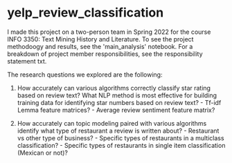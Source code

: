 # yelp_review_classification

I made this project on a two-person team in Spring 2022 for the course INFO 3350: Text Mining History and Literature.
To see the project methodoogy and results, see the 'main_analysis' notebook. For a breakdown of project member responsibilities, see the responsibility statement txt.

The research questions we explored are the following:
1. How accurately can various algorithms correctly classify star rating based on review text? What NLP method is most effective for building training data for identifying star numbers based on review text?
        - Tf-idf Lemma feature matrices?
        - Average review sentiment feature matrix?
    
2. How accurately can topic modeling paired with various algorithms identify what type of restaurant a review is written about?
        - Restaurant vs other type of business?
        - Specific types of restaurants in a multiclass classification?
        - Specific types of restaurants in single item classification (Mexican or not)?
